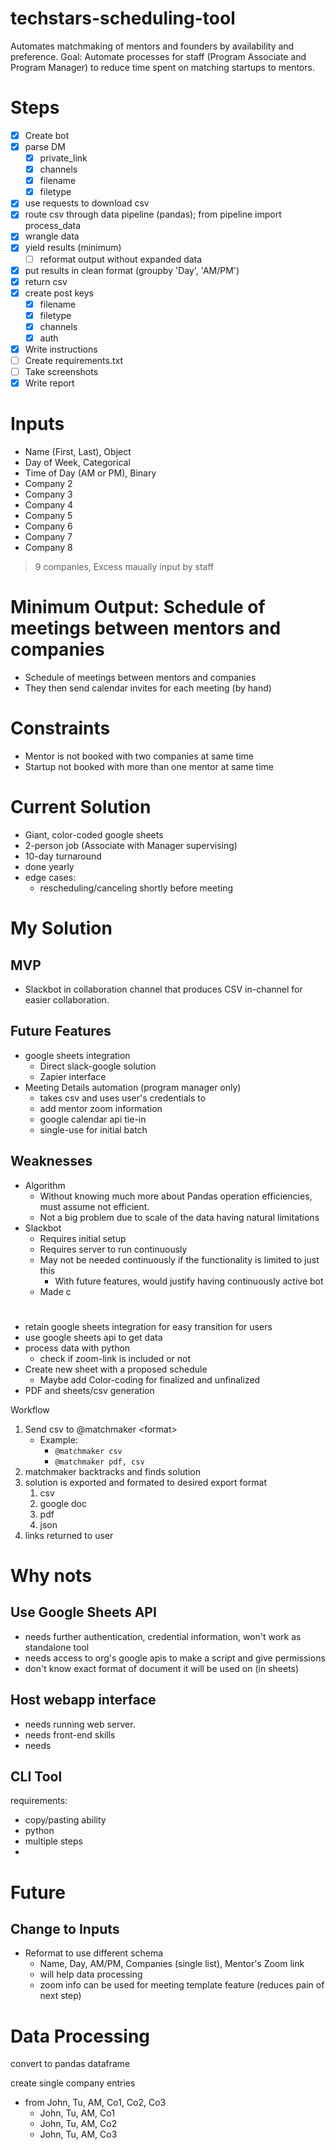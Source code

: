 

# techstars-scheduling-tool
Automates matchmaking of mentors and founders by availability and preference.
Goal: Automate processes for staff (Program Associate and Program Manager) to reduce time spent on matching startups to mentors.

# Steps
- [x] Create bot
- [x] parse DM 
	- [x] private_link
	- [x] channels
	- [x] filename
	- [x] filetype
- [x] use requests to download csv
- [x] route csv through data pipeline (pandas); from pipeline import process_data
- [x] wrangle data
- [x] yield results (minimum)
	- [ ] reformat output without expanded data
- [x] put results in clean format (groupby 'Day', 'AM/PM')
- [x] return csv
- [x] create post keys
	- [x] filename
	- [x] filetype
	- [x] channels
	- [x] auth
- [x] Write instructions
- [ ] Create requirements.txt
- [ ] Take screenshots
- [x] Write report
# Inputs
- Name (First, Last), Object
- Day of Week, Categorical
- Time of Day (AM or PM), Binary
- Company 2
- Company 3
- Company 4
- Company 5
- Company 6
- Company 7
- Company 8

> 9 companies, Excess maually input by staff

# Minimum Output: Schedule of meetings between mentors and companies
- Schedule of meetings between mentors and companies
- They then send calendar invites for each meeting (by hand)

# Constraints
- Mentor is not booked with two companies at same time
- Startup not booked with more than one mentor at same time

# Current Solution
- Giant, color-coded google sheets
- 2-person job (Associate with Manager supervising)
- 10-day turnaround
- done yearly
- edge cases:
	- rescheduling/canceling shortly before meeting

# My Solution
## MVP
- Slackbot in collaboration channel that produces CSV in-channel for easier collaboration.
## Future Features
- google sheets integration 
	- Direct slack-google solution
	- Zapier interface
- Meeting Details automation (program manager only)
	- takes csv and uses user's credentials to 
	- add mentor zoom information
	- google calendar api tie-in
	- single-use for initial batch

## Weaknesses
- Algorithm
	- Without knowing much more about Pandas operation efficiencies, must assume not efficient.
	- Not a big problem due to scale of the data having natural limitations
- Slackbot
	- Requires initial setup
	- Requires server to run continuously
	- May not be needed continuously if the functionality is limited to just this
		- With future features, would justify having continuously active bot
	- Made c

#
- retain google sheets integration for easy transition for users
- use google sheets api to get data
- process data with python
	- check if zoom-link is included or not
- Create new sheet with a proposed schedule
	- Maybe add Color-coding for finalized and unfinalized 
- PDF and sheets/csv generation

Workflow
1. Send csv to @matchmaker \<format>
	- Example:
		- `@matchmaker csv`
		- `@matchmaker pdf, csv`
2. matchmaker backtracks and finds solution
3. solution is exported and formated to desired export format
	1. csv
	2. google doc
	3. pdf
	4. json
4. links returned to user

# Why nots
## Use Google Sheets API
- needs further authentication, credential information, won't work as standalone tool
- needs access to org's google apis to make a script and give permissions
- don't know exact format of document it will be used on (in sheets)

## Host webapp interface
- needs running web server. 
- needs front-end skills
- needs 

## CLI Tool
requirements:
- copy/pasting ability
- python
- multiple steps
- 


# Future
## Change to Inputs
- Reformat to use different schema
	- Name, Day, AM/PM, Companies (single list), Mentor's Zoom link
	- will help data processing
	- zoom info can be used for meeting template feature (reduces pain of next step)

# Data Processing
convert to pandas dataframe

create single company entries
- from John, Tu, AM, Co1, Co2, Co3
	- John, Tu, AM, Co1
	- John, Tu, AM, Co2
	- John, Tu, AM, Co3
